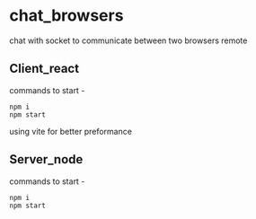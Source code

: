 # chat_browsers
chat with socket to communicate between two browsers remote

## Client_react
commands to start -
```
npm i
npm start
```
using vite for better preformance

## Server_node
commands to start -
```
npm i
npm start
```
